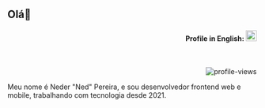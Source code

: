 ## Olá👋

<div align="right">

#### Profile in English: [<kbd><img title="English" alt="English" src="https://img.icons8.com/color/48/000000/usa.png" width="22"></kbd>](https://github.com/Nedpereira/Nedpereira/blob/main/README-us.md)

</div>

<div align="right">
<br>

![profile-views](https://komarev.com/ghpvc/?username=Nedpereira&color=blue)

</div>

<p>Meu nome é Neder "Ned" Pereira, e sou desenvolvedor frontend web e mobile, trabalhando com tecnologia desde 2021.</p>



